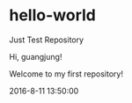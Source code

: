 # hello-world
Just Test Repository


Hi, guangjung!

Welcome to my first repository!

2016-8-11  13:50:00
